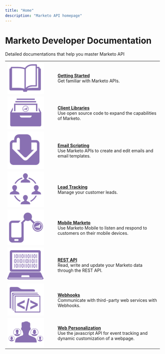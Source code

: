 ```yaml
---
title: "Home"
description: "Marketo API homepage"
---
```


# Marketo Developer Documentation

Detailed documentations that help you master Marketo API

<table>
  <tr>
    <td width="150"><img alt="Getting Started" src="assets/getting-started.png" width="120px"/></td>
    <td><a href="getting-started.md"><strong>Getting Started</strong></a>
      <div>Get familiar with Marketo APIs.</div></td>
  </tr>
  <tr>
    <td><img alt="Client Libraries" src="assets/more-docs.png" width="120px"></td>
    <td><a href="https://github.com/Marketo/Community-Supported-Client-Libraries"><strong>Client Libraries</strong></a>
      <div>Use open source code to expand the capabilities of Marketo.</div></td>
  </tr>
  <tr>
    <td width="150px"><img alt="Email Scripting" src="assets/email-scripting.png" width="120px"/></td>
    <td><a href="rest-api/emails.md"><strong>Email Scripting</strong></a>
      <div>Use Marketo APIs to create and edit emails and email templates.</div></td>
  </tr>
  <tr>
    <td width="150px"><img alt="Lead Tracking" src="assets/lead-tracking.png" width="120px"></td>
    <td><a href="javascript-api/lead-tracking.md"><strong>Lead Tracking</strong></a><br>
      <div>Manage your customer leads.</div></td>
  </tr>
  <tr>
    <td width="150px"><img alt="Mobile Marketo" src="assets/mobile.png" width="120px"/></td>
    <td><a href="mobile/mobile.md"><strong>Mobile Marketo</strong></a>
      <div>Use Marketo Mobile to listen and respond to customers on their mobile devices.</div></td>
  </tr>
  <tr>
    <td width="150"><img alt="REST API" src="assets/rest-api.png" width="120px"/></td>
    <td><a href="https://developer.adobe.com/marketo-apis/"><strong>REST API</strong></a>
      <div>Read, write and update your Marketo data through the REST API.</div></td>
  </tr>
  <tr>
    <td width="150px"><img alt="Webhooks" src="assets/webhooks.png" width="120px"/></td>
    <td><a href="webhooks/webhooks.md"><strong>Webhooks</strong></a>
      <div>Communicate with third-party web services with Webhooks.</div></td>
  </tr>
  <tr>
    <td width="150px"><img alt="Web Personalization" src="assets/personalization.png" width="120px"></td>
    <td><a href="javascript-api/web-personalization.md"><strong>Web Personalization</strong></a>
      <div>Use the javascript API for event tracking and dynamic customization of a webpage.</div></td>
  </tr>
</table>
